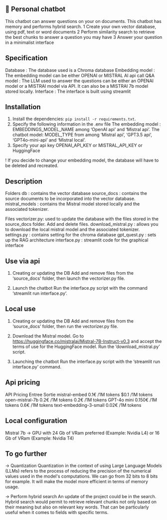 ## 🤖 Personal chatbot

This chatbot can answer questions on your on documents. This chatbot has memory and performs hybrid search.
1 Create your own vector database, using pdf, text or word documents
2 Perform similarity search to retrieve the best chunks to answer a question you may have
3 Answer your question in a minimalist interface

## Specification 

Database : The database used is a Chroma database
Embedding model : The embedding model can be either OPENAI or MISTRAL AI api call 
Q&A model : The LLM used to answer the questions can be either an OPENAI model or a MISTRAl model via API. It can also be a MISTRAl 7b model stored locally.
Interface : The interface is built using streamlit

## Installation

1. Install the dependencies: `pip install -r requirements.txt`.
2. Specify the following information in the .env file
The embedding model : EMBEDDINGS_MODEL_NAME among ‘OpenAI api’ and ‘Mistral api’.
The chatbot model: MODEL_TYPE from among ‘Mistral api’, ‘GPT3.5 api’, ‘GPT4o-mini-api’ and ‘Mistral local’.
3. Specify your api key OPENAI_API_KEY or MISTRAL_API_KEY or HuggingFace

! If you decide to change your embedding model, the database will have to be deleted and recreated. 

## Description
Folders 
db : contains the vector database
source_docs : contains the source documents to be incorporated into the vector database. 
mistral_models : contains the Mistral model stored locally and the associated tokenizer. 

Files
vectorizer.py: used to update the database with the files stored in the source_docs folder. Add and delete files.
download_mistral.py : allows you to download the local mistral model and the associated tokenizer.
settings.py : contains setting for the chroma database
gpt_quest.py : sets up the RAG architecture
interface.py : streamlit code for the graphical interface


## Use via api

1. Creating or updating the DB 
Add and remove files from the ‘source_docs’ folder, then launch the vectorizer.py file.

2. Launch the chatbot 
Run the interface.py script with the command ‘streamlit run interface.py’.

## Local use

1. Creating or updating the DB 
Add and remove files from the ‘source_docs’ folder, then run the vectorizer.py file.

2. Download the Mistral model.
Go to https://huggingface.co/mistralai/Mistral-7B-Instruct-v0.3 and accept the terms of use for the HuggingFace model.
Run the ‘download_mistral.py’ script.

3. Launching the chatbot 
Run the interface.py script with the ‘streamlit run interface.py’ command.



## Api pricing

API Pricing
                            Entree                      Sortie
mistral-embed	            0.1€ /1M tokens	            $0.1 /1M tokens
open-mistral-7b		        0.2€ /1M tokens	            0.2€ /1M tokens
GPT-4o mini 		        0.150€ /1M tokens	        0.6€ /1M tokens
text-embedding-3-small      0.02€ /1M tokens



## Local configuration 

Mistral 7b -> GPU with 24 Gb of VRam preferred (Example: Nvidia L4) or 16 Gb of VRam (Example: Nvidia T4)


## To go further

-> Quantization 
Quantization in the context of using Large Language Models (LLMs) refers to the process of reducing the precision of the numerical values used in the model's computations. We can go from 32 bits to 8 bits for example. It will make the model more efficient in terms of memory usage. 


-> Perform hybrid search 
An update of the project could be in the search. Hybrid search would permit to retrieve relevant chunks not only based on their meaning but also on relevant key words. That can be particularly useful when it comes to fields with specific terms. 